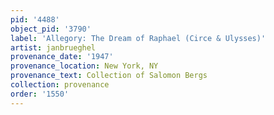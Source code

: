 ```yaml
---
pid: '4488'
object_pid: '3790'
label: 'Allegory: The Dream of Raphael (Circe & Ulysses)'
artist: janbrueghel
provenance_date: '1947'
provenance_location: New York, NY
provenance_text: Collection of Salomon Bergs
collection: provenance
order: '1550'
---
```

